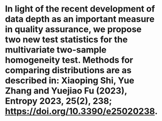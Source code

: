 # In light of the recent development of data depth as an important measure in quality assurance, we propose two new test statistics for the multivariate two-sample homogeneity test. Methods for comparing distributions are as described in: Xiaoping Shi, Yue Zhang and Yuejiao Fu (2023), Entropy 2023, 25(2), 238; <https://doi.org/10.3390/e25020238>.

